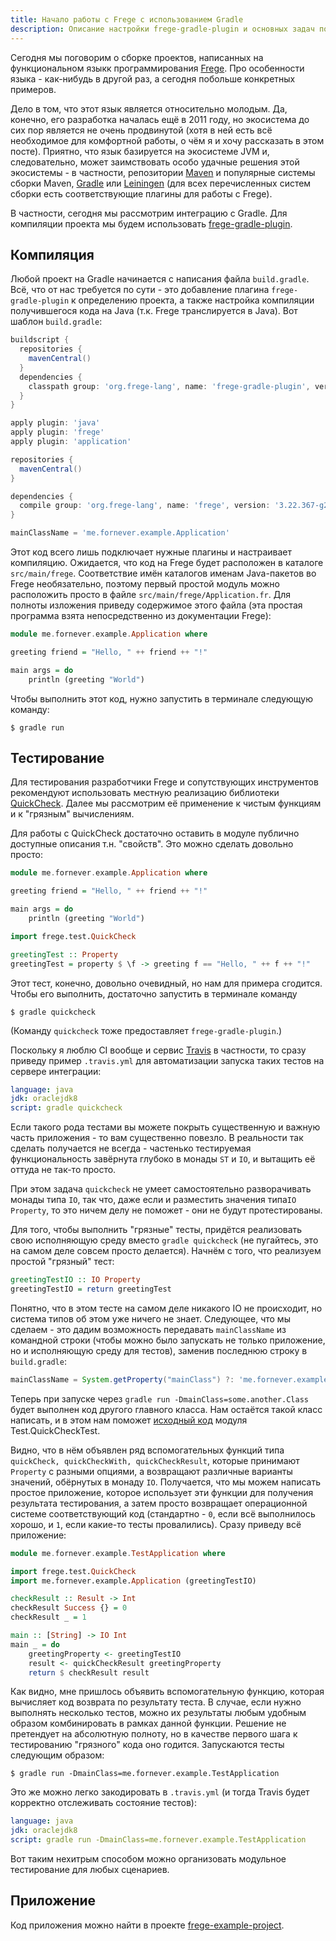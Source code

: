 ```yaml
---
title: Начало работы с Frege с использованием Gradle
description: Описание настройки frege-gradle-plugin и основных задач по сборке проектов на Frege с использованием Gradle.
---
```


Сегодня мы поговорим о сборке проектов, написанных на функциональном языкк программирования
[Frege](http://www.frege-lang.org). Про особенности языка - как-нибудь в другой раз, а сегодня побольше конкретных
примеров.

Дело в том, что этот язык является относительно молодым. Да, конечно, его разработка началась ещё в 2011 году, но
экосистема до сих пор является не очень продвинутой (хотя в ней есть всё необходимое для комфортной работы, о чём я и
хочу рассказать в этом посте). Приятно, что язык базируется на экосистеме JVM и, следовательно, может заимствовать особо
удачные решения этой экосистемы - в частности, репозитории [Maven](https://maven.apache.org/) и популярные системы
сборки Maven, [Gradle](https://gradle.org/) или [Leiningen](http://leiningen.org/) (для всех перечисленных систем сборки
есть соответствующие плагины для работы с Frege).

В частности, сегодня мы рассмотрим интеграцию с Gradle. Для компиляции проекта мы будем использовать
[frege-gradle-plugin](https://github.com/Frege/frege-gradle-plugin).

## Компиляция

Любой проект на Gradle начинается с написания файла `build.gradle`. Всё, что от нас требуется по сути - это добавление
плагина `frege-gradle-plugin` к определению проекта, а также настройка компиляции получившегося кода на Java (т.к. Frege
транслируется в Java). Вот шаблон `build.gradle`:

```groovy
buildscript {
  repositories {
    mavenCentral()
  }
  dependencies {
    classpath group: 'org.frege-lang', name: 'frege-gradle-plugin', version: '0.2'
  }
}

apply plugin: 'java'
apply plugin: 'frege'
apply plugin: 'application'

repositories {
  mavenCentral()
}

dependencies {
  compile group: 'org.frege-lang', name: 'frege', version: '3.22.367-g2737683'
}

mainClassName = 'me.fornever.example.Application'
```

Этот код всего лишь подключает нужные плагины и настраивает компиляцию. Ожидается, что код на Frege будет расположен в
каталоге `src/main/frege`. Соответствие имён каталогов именам Java-пакетов во Frege необязательно, поэтому первый
простой модуль можно расположить просто в файле `src/main/frege/Application.fr`. Для полноты изложения приведу
содержимое этого файла (эта простая программа взята непосредственно из документации Frege):

```haskell
module me.fornever.example.Application where

greeting friend = "Hello, " ++ friend ++ "!"

main args = do
    println (greeting "World")
```

Чтобы выполнить этот код, нужно запустить в терминале следующую команду:

    $ gradle run

## Тестирование

Для тестирования разработчики Frege и сопутствующих инструментов рекомендуют использовать местную реализацию библиотеки
[QuickCheck](https://wiki.haskell.org/Introduction_to_QuickCheck1). Далее мы рассмотрим её применение к чистым функциям
и к "грязным" вычислениям.

Для работы с QuickCheck достаточно оставить в модуле публично доступные описания т.н. "свойств". Это можно сделать
довольно просто:

```haskell
module me.fornever.example.Application where

greeting friend = "Hello, " ++ friend ++ "!"

main args = do
    println (greeting "World")

import frege.test.QuickCheck

greetingTest :: Property
greetingTest = property $ \f -> greeting f == "Hello, " ++ f ++ "!"
```

Этот тест, конечно, довольно очевидный, но нам для примера сгодится. Чтобы его выполнить, достаточно запустить в
терминале команду

    $ gradle quickcheck

(Команду `quickcheck` тоже предоставляет `frege-gradle-plugin`.)

Поскольку я люблю CI вообще и сервис [Travis](https://travis-ci.org/) в частности, то сразу приведу пример `.travis.yml`
для автоматизации запуска таких тестов на сервере интеграции:

```yml
language: java
jdk: oraclejdk8
script: gradle quickcheck
```

Если такого рода тестами вы можете покрыть существенную и важную часть приложения - то вам существенно повезло. В
реальности так сделать получается не всегда - частенько тестируемая функциональность завёрнута глубоко в монады `ST` и
`IO`, и вытащить её оттуда не так-то просто.

При этом задача `quickcheck` не умеет самостоятельно разворачивать монады типа `IO`, так что, даже если и разместить
значения типа`IO Property`, то это ничем делу не поможет - они не будут протестированы.

Для того, чтобы выполнить "грязные" тесты, придётся реализовать свою исполняющую среду вместо `gradle quickcheck` (не
пугайтесь, это на самом деле совсем просто делается). Начнём с того, что реализуем простой "грязный" тест:

```haskell
greetingTestIO :: IO Property
greetingTestIO = return greetingTest
```

Понятно, что в этом тесте на самом деле никакого IO не происходит, но система типов об этом уже ничего не
знает. Следующее, что мы сделаем - это дадим возможность передавать `mainClassName` из командной строки (чтобы можно
было запускать не только приложение, но и исполняющую среду для тестов), заменив последнюю строку в `build.gradle`:

```groovy
mainClassName = System.getProperty("mainClass") ?: 'me.fornever.example.Application'
```

Теперь при запуске через `gradle run -DmainClass=some.another.Class` будет выполнен код другого главного класса. Нам
остаётся такой класс написать, и в этом нам поможет
[исходный код](https://github.com/Frege/frege/blob/03886e4c46d1e2e35288f277ed670fa1a1cb8d1a/frege/test/QuickCheckTest.fr)
модуля Test.QuickCheckTest.

Видно, что в нём объявлен ряд вспомогательных функций типа `quickCheck, quickCheckWith, quickCheckResult`, которые
принимают `Property` с разными опциями, а возвращают различные варианты значений, обёрнутых в монаду `IO`. Получается,
что мы можем написать простое приложение, которое использует эти функции для получения результата тестирования, а затем
просто возвращает операционной системе соответствующий код (стандартно - `0`, если всё выполнилось хорошо, и `1`, если
какие-то тесты провалились). Сразу приведу всё приложение:

```haskell
module me.fornever.example.TestApplication where

import frege.test.QuickCheck
import me.fornever.example.Application (greetingTestIO)

checkResult :: Result -> Int
checkResult Success {} = 0
checkResult _ = 1

main :: [String] -> IO Int
main _ = do
    greetingProperty <- greetingTestIO
    result <- quickCheckResult greetingProperty
    return $ checkResult result
```

Как видно, мне пришлось объявить вспомогательную функцию, которая вычисляет код возврата по результату теста. В случае,
если нужно выполнять несколько тестов, можно их результаты любым удобным образом комбинировать в рамках данной
функции. Решение не претендует на абсолютную полноту, но в качестве первого шага к тестированию "грязного" кода оно
годится. Запускаются тесты следующим образом:

    $ gradle run -DmainClass=me.fornever.example.TestApplication

Это же можно легко закодировать в `.travis.yml` (и тогда Travis будет корректно отслеживать состояние тестов):

```yml
language: java
jdk: oraclejdk8
script: gradle run -DmainClass=me.fornever.example.TestApplication
```

Вот таким нехитрым способом можно организовать модульное тестирование для любых сценариев.

## Приложение

Код приложения можно найти в проекте [frege-example-project](https://github.com/ForNeVeR/frege-example-project).
